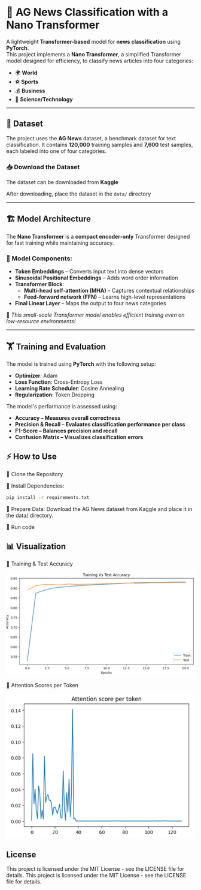 # 🚀 AG News Classification with a Nano Transformer  

A lightweight **Transformer-based** model for **news classification** using **PyTorch**.  
This project implements a **Nano Transformer**, a simplified Transformer model designed for efficiency, to classify news articles into four categories:  

- 🌍 **World**  
- ⚽ **Sports**  
- 💰 **Business**  
- 🔬 **Science/Technology**  

---

## 📂 Dataset  

The project uses the **AG News** dataset, a benchmark dataset for text classification. It contains **120,000** training samples and **7,600** test samples, each labeled into one of four categories.  

### 📥 Download the Dataset  

The dataset can be downloaded from **Kaggle**  

After downloading, place the dataset in the `data/` directory


---

## 🏗️ Model Architecture  

The **Nano Transformer** is a **compact encoder-only** Transformer designed for fast training while maintaining accuracy.  

### 🔧 Model Components:  

- **Token Embeddings** – Converts input text into dense vectors  
- **Sinusoidal Positional Embeddings** – Adds word order information  
- **Transformer Block**:  
  - **Multi-head self-attention (MHA)** – Captures contextual relationships  
  - **Feed-forward network (FFN)** – Learns high-level representations  
- **Final Linear Layer** – Maps the output to four news categories  

📌 *This small-scale Transformer model enables efficient training even on low-resource environments!*  

---

## 🏋️ Training and Evaluation

The model is trained using **PyTorch** with the following setup:  

- **Optimizer**: Adam  
- **Loss Function**: Cross-Entropy Loss  
- **Learning Rate Scheduler**: Cosine Annealing  
- **Regularization**: Token Dropping  

The model's performance is assessed using:  

- **Accuracy – Measures overall correctness**  
- **Precision & Recall – Evaluates classification performance per class**  
- **F1-Score – Balances precision and recall** 
- **Confusion Matrix – Visualizes classification errors**

## ⚡ How to Use

🔹 Clone the Repository

🔹 Install Dependencies:
```bash
pip install -r requirements.txt
```

🔹 Prepare Data:
Download the AG News dataset from Kaggle and place it in the data/ directory.

🔹 Run code


## 📊 Visualization



🔹 Training & Test Accuracy

  ![Training & Test Accuracy](Training&TestAccuracy.png)



🔹 Attention Scores per Token

  ![Attention Scores per Token](AttentionScoresperToken.png)



## License

This project is licensed under the MIT License - see the LICENSE file for details.
This project is licensed under the MIT License - see the LICENSE file for details.
